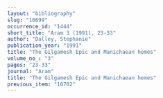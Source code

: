 ```yaml
---
layout: "bibliography"
slug: "10699"
occurrence_id: "1444"
short_title: "Aram 3 (1991), 23-33"
author: "Dalley, Stephanie"
publication_year: "1991"
title: "The Gilgamesh Epic and Manichaean hemes"
volume_no_: "3"
pages: "23-33"
journal: "Aram"
title: "The Gilgamesh Epic and Manichaean hemes"
previous_item: "10702"
---
```


